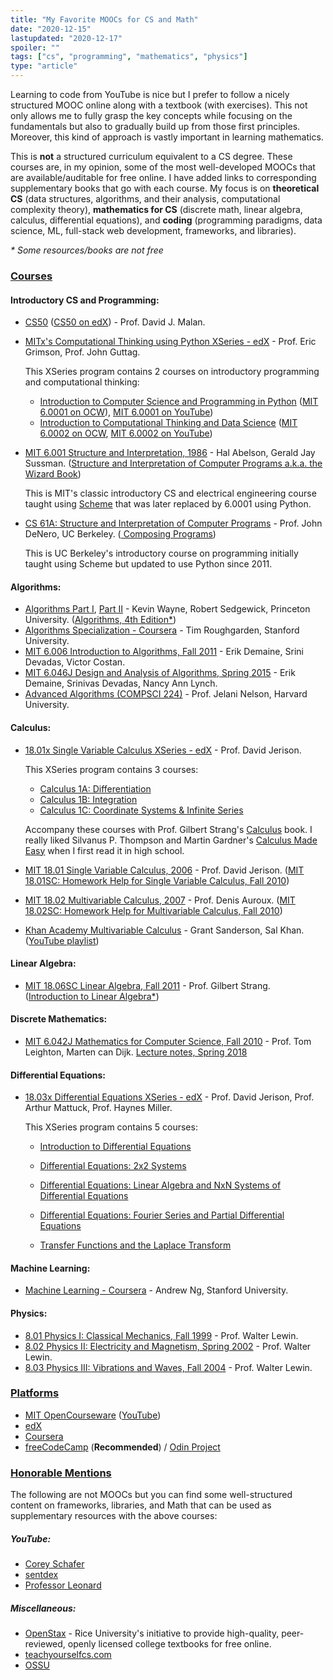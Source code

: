 ```yaml
---
title: "My Favorite MOOCs for CS and Math"
date: "2020-12-15"
lastupdated: "2020-12-17"
spoiler: ""
tags: ["cs", "programming", "mathematics", "physics"]
type: "article"
---
```


Learning to code from YouTube is nice but I prefer to follow a nicely structured MOOC online along with a textbook (with exercises). This not only allows me to fully grasp the key concepts while focusing on the fundamentals but also to gradually build up from those first principles. Moreover, this kind of approach is vastly important in learning mathematics.

This is **not** a structured curriculum equivalent to a CS degree. These courses are, in my opinion, some of the most well-developed MOOCs that are available/auditable for free online. I have added links to corresponding supplementary books that go with each course. My focus is on **theoretical CS** (data structures, algorithms, and their analysis, computational complexity theory), **mathematics for CS** (discrete math, linear algebra, calculus, differential equations), and **coding** (programming paradigms, data science, ML, full-stack web development, frameworks, and libraries).

_\* Some resources/books are not free_

### <u>Courses</u>

#### Introductory CS and Programming:

- [CS50](https://cs50.harvard.edu/) ([CS50 on edX](https://www.edx.org/course/cs50s-introduction-to-computer-science)) - Prof. David J. Malan.
- [MITx's Computational Thinking using Python XSeries - edX](https://www.edx.org/xseries/mitx-computational-thinking-using-python) - Prof. Eric Grimson, Prof. John Guttag.

  This XSeries program contains 2 courses on introductory programming and computational thinking:

  - [Introduction to Computer Science and Programming in Python](https://www.edx.org/course/introduction-to-computer-science-and-programming-7)
    ([MIT 6.0001 on OCW](https://ocw.mit.edu/courses/electrical-engineering-and-computer-science/6-0001-introduction-to-computer-science-and-programming-in-python-fall-2016/)), [MIT 6.0001 on YouTube](https://www.youtube.com/playlist?list=PLUl4u3cNGP63WbdFxL8giv4yhgdMGaZNA))
  - [Introduction to Computational Thinking and Data Science](https://www.edx.org/course/introduction-to-computational-thinking-and-data-4)
    ([MIT 6.0002 on OCW](https://ocw.mit.edu/courses/electrical-engineering-and-computer-science/6-0002-introduction-to-computational-thinking-and-data-science-fall-2016/), [MIT 6.0002 on YouTube](https://www.youtube.com/playlist?list=PLUl4u3cNGP619EG1wp0kT-7rDE_Az5TNd))

- [MIT 6.001 Structure and Interpretation, 1986](https://www.youtube.com/playlist?list=PLE18841CABEA24090) - Hal Abelson, Gerald Jay Sussman. ([Structure and Interpretation of Computer Programs a.k.a. the Wizard Book](https://mitpress.mit.edu/sites/default/files/sicp/index.html))

  This is MIT's classic introductory CS and electrical engineering course taught using [Scheme](<https://en.wikipedia.org/wiki/Scheme_(programming_language)>) that was later replaced by 6.0001 using Python.

- [CS 61A: Structure and Interpretation of Computer Programs](http://inst.eecs.berkeley.edu/~cs61a) - Prof. John DeNero, UC Berkeley. ([ Composing Programs](http://composingprograms.com/))

  This is UC Berkeley's introductory course on programming initially taught using Scheme but updated to use Python since 2011.

#### Algorithms:

- [Algorithms Part I](https://www.coursera.org/learn/algorithms-part1), [Part II](https://www.coursera.org/learn/algorithms-part2) - Kevin Wayne, Robert Sedgewick, Princeton University. ([Algorithms, 4th Edition\*](https://algs4.cs.princeton.edu/))
- [Algorithms Specialization - Coursera](https://www.coursera.org/specializations/algorithms) - Tim Roughgarden, Stanford University.
- [MIT 6.006 Introduction to Algorithms, Fall 2011](https://www.youtube.com/playlist?list=PLUl4u3cNGP61Oq3tWYp6V_F-5jb5L2iHb) - Erik Demaine, Srini Devadas, Victor Costan.
- [MIT 6.046J Design and Analysis of Algorithms, Spring 2015](https://www.youtube.com/playlist?list=PLUl4u3cNGP6317WaSNfmCvGym2ucw3oGp) - Erik Demaine, Srinivas Devadas, Nancy Ann Lynch.
- [Advanced Algorithms (COMPSCI 224)](https://www.youtube.com/playlist?list=PL2SOU6wwxB0uP4rJgf5ayhHWgw7akUWSf) - Prof. Jelani Nelson, Harvard University.

#### Calculus:

- [18.01x Single Variable Calculus XSeries - edX](https://www.edx.org/xseries/mitx-18.01x-single-variable-calculus) - Prof. David Jerison.

  This XSeries program contains 3 courses:

  - [Calculus 1A: Differentiation](https://www.edx.org/course/calculus-1a-differentiation)
  - [Calculus 1B: Integration](https://www.edx.org/course/calculus-1b-integration)
  - [Calculus 1C: Coordinate Systems & Infinite Series](https://www.edx.org/course/calculus-1c-coordinate-systems-infinite-series)

  Accompany these courses with Prof. Gilbert Strang's [Calculus](https://ocw.mit.edu/resources/res-18-001-calculus-online-textbook-spring-2005/textbook/) book. I really liked Silvanus P. Thompson and Martin Gardner's [Calculus Made Easy](https://en.wikipedia.org/wiki/Calculus_Made_Easy) when I first read it in high school.

- [MIT 18.01 Single Variable Calculus, 2006](https://www.youtube.com/playlist?list=PL590CCC2BC5AF3BC1) - Prof. David Jerison. ([MIT 18.01SC: Homework Help for Single Variable Calculus, Fall 2010](https://www.youtube.com/playlist?list=PL21BCE50ABFF029F1))
- [MIT 18.02 Multivariable Calculus, 2007](https://www.youtube.com/playlist?list=PL4C4C8A7D06566F38) - Prof. Denis Auroux. ([MIT 18.02SC: Homework Help for Multivariable Calculus, Fall 2010](https://www.youtube.com/playlist?list=PLF07555F3CC669D01))
- [Khan Academy Multivariable Calculus](https://www.khanacademy.org/math/multivariable-calculus) - Grant Sanderson, Sal Khan. ([YouTube playlist](https://www.youtube.com/playlist?list=PLSQl0a2vh4HC5feHa6Rc5c0wbRTx56nF7))

#### Linear Algebra:

- [MIT 18.06SC Linear Algebra, Fall 2011](https://www.youtube.com/playlist?list=PL221E2BBF13BECF6C) - Prof. Gilbert Strang. ([Introduction to Linear Algebra\*](http://math.mit.edu/~gs/linearalgebra/))

#### Discrete Mathematics:

- [MIT 6.042J Mathematics for Computer Science, Fall 2010](https://www.youtube.com/playlist?list=PLB7540DEDD482705B) - Prof. Tom Leighton, Marten can Dijk. [Lecture notes, Spring 2018](https://courses.csail.mit.edu/6.042/spring18/mcs.pdf)

#### Differential Equations:

- [18.03x Differential Equations XSeries - edX](https://www.edx.org/xseries/mitx-18.03x-differential-equations) - Prof. David Jerison, Prof. Arthur Mattuck, Prof. Haynes Miller.

  This XSeries program contains 5 courses:

  - [Introduction to Differential Equations](https://www.edx.org/course/introduction-to-differential-equations-2)

  - [Differential Equations: 2x2 Systems](https://www.edx.org/course/differential-equations-2x2-systems)

  - [Differential Equations: Linear Algebra and NxN Systems of Differential Equations](https://www.edx.org/course/differential-equations-linear-algebra-and-nxn-syst)

  - [Differential Equations: Fourier Series and Partial Differential Equations](https://www.edx.org/course/differential-equations-fourier-series-and-partial)

  - [Transfer Functions and the Laplace Transform](https://www.edx.org/course/transfer-functions-and-the-laplace-transform)

#### Machine Learning:

- [Machine Learning - Coursera](https://www.coursera.org/learn/machine-learning) - Andrew Ng, Stanford University.

#### Physics:

- [8.01 Physics I: Classical Mechanics, Fall 1999](https://www.youtube.com/playlist?list=PLUdYlQf0_sSsb2tNcA3gtgOt8LGH6tJbr) - Prof. Walter Lewin.
- [8.02 Physics II: Electricity and Magnetism, Spring 2002](https://www.youtube.com/playlist?list=PLUdYlQf0_sSsfcNOPSNPQKHDhSjTJATPu) - Prof. Walter Lewin.
- [8.03 Physics III: Vibrations and Waves, Fall 2004](https://www.youtube.com/playlist?list=PLUdYlQf0_sSsdOhQ_8jfrAGzbGbJ7MXGe) - Prof. Walter Lewin.

### <u>Platforms</u>

- [MIT OpenCourseware](https://ocw.mit.edu/) ([YouTube](https://www.youtube.com/channel/UCEBb1b_L6zDS3xTUrIALZOw))
- [edX](https://edx.org/)
- [Coursera](https://coursera.org/)
- [freeCodeCamp](https://freecodecamp.org/) (**Recommended**) / [Odin Project](https://www.theodinproject.com/)

### <u>Honorable Mentions</u>

The following are not MOOCs but you can find some well-structured content on frameworks, libraries, and Math that can be used as supplementary resources with the above courses:

##### YouTube:

- [Corey Schafer](https://www.youtube.com/channel/UCCezIgC97PvUuR4_gbFUs5g)
- [sentdex](https://www.youtube.com/channel/UCfzlCWGWYyIQ0aLC5w48gBQ)
- [Professor Leonard](https://www.youtube.com/channel/UCoHhuummRZaIVX7bD4t2czg)

##### Miscellaneous:

- [OpenStax](https://openstax.org/) - Rice University's initiative to provide high-quality, peer-reviewed, openly licensed college textbooks for free online.
- [teachyourselfcs.com](https://teachyourselfcs.com/)
- [OSSU](https://github.com/ossu/computer-science/)
